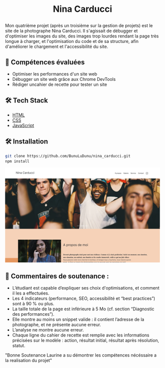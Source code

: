 
# <p align="center">Nina Carducci</p>
  
Mon quatrième projet (après un troisième sur la gestion de projets) est le site de la photographe Nina Carducci. Il s'agissait de débugger et d'optimiser les images du site, des images trop lourdes rendant la page très longue à charger, et l'optimisation du code et de sa structure, afin d'améliorer le chargement et l'accessibilité du site. 

## 🧐 Compétences évaluées   
- Optimiser les performances d'un site web
- Débugger un site web grâce aux Chrome DevTools
- Rédiger uncahier de recette pour tester un site

## 🛠️ Tech Stack
- [HTML](https://developer.mozilla.org/fr/docs/Web/HTML)
- [CSS](https://developer.mozilla.org/fr/docs/Web/CSS)
- [JavaScript](https://developer.mozilla.org/fr/docs/Web/JavaScript)

## 🛠️ Installation  
```bash
git clone https://github.com/BunuLuDunu/nina_carducci.git
npm install
```

![Desktop](/assets/images/127.0.0.1_5500_index.html.png)


## 🙇 Commentaires de soutenance :
-  L’étudiant est capable d’expliquer ses choix d'optimisations, et comment il les a effectuées.
- Les 4 indicateurs (performance, SEO, accessibilité et “best practices”) sont à 90 % ou plus.
- La taille totale de la page est inférieure à 5 Mo (cf. section “Diagnostic des performances”).
- Elle montre au moins un snippet valide : il contient l’adresse de la photographe, et ne présente aucune erreur.
- L’analyse ne montre aucune erreur.
- Chaque ligne du cahier de recette est remplie avec les informations précisées sur le modèle : action, résultat initial, résultat après résolution, statut.


"Bonne Soutenance Laurine a su démontrer les compétences nécéssaire a la realisation du projet"
        



        
        
        
    